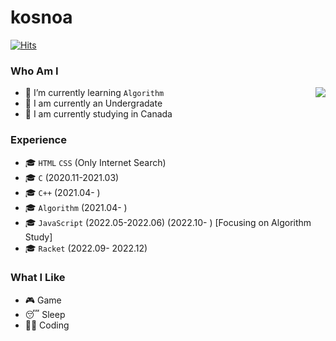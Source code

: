 # kosnoa

[![Hits](https://hits.seeyoufarm.com/api/count/incr/badge.svg?url=https%3A%2F%2Fgithub.com%2Fkosnoa%2Fkosnoa&count_bg=%23D98214&title_bg=%23614027&icon=&icon_color=%23E7E7E7&title=VISIT&edge_flat=false)](https://hits.seeyoufarm.com)

### Who Am I

<img align='right' src="http://mazassumnida.wtf/api/v2/generate_badge?boj=kosnoa">

- 🌱 I’m currently learning `Algorithm`
- 🥇 I am currently an Undergradate
- 🚅 I am currently studying in Canada

### Experience

- 🎓 `HTML` `CSS` (Only Internet Search)
- 🎓 `C` (2020.11-2021.03)
- 🎓 `C++` (2021.04- )
- 🎓 `Algorithm` (2021.04- )
- 🎓 `JavaScript` (2022.05-2022.06) (2022.10- ) [Focusing on Algorithm Study]
- 🎓 `Racket` (2022.09- 2022.12)

### What I Like

- 🎮 Game
- 😴 Sleep
- 👨‍💻 Coding

